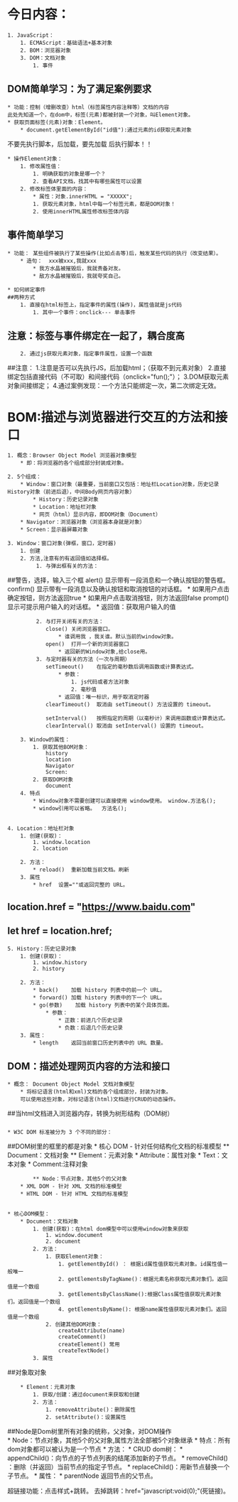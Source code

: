 # 今日内容：
	1. JavaScript：
		1. ECMAScript：基础语法+基本对象
		2. BOM：浏览器对象
		3. DOM：文档对象
			1. 事件

## DOM简单学习：为了满足案例要求
	* 功能：控制（增删改查）html（标签属性内容注释等）文档的内容
	此处先知道一个，在dom中，标签(元素)都被封装一个对象，叫Element对象。
	* 获取页面标签(元素)对象：Element。
		* document.getElementById("id值"):通过元素的id获取元素对象
不要先执行脚本，后加载，要先加载 后执行脚本！！

	* 操作Element对象：
		1. 修改属性值：
			1. 明确获取的对象是哪一个？
			2. 查看API文档，找其中有哪些属性可以设置
		2. 修改标签体里面的内容：
			* 属性：对象.innerHTML = "XXXXX";
			1. 获取元素对象，html中每一个标签元素，都是DOM对象！
			2. 使用innerHTML属性修改标签体内容

## 事件简单学习
	* 功能： 某些组件被执行了某些操作(比如点击等)后，触发某些代码的执行（改变结果）。
		* 造句：  xxx被xxx,我就xxx
			* 我方水晶被摧毁后，我就责备对友。
			* 敌方水晶被摧毁后，我就夸奖自己。

	* 如何绑定事件
	##两种方式
		1. 直接在html标签上，指定事件的属性(操作)，属性值就是js代码
			1. 其中一个事件：onclick--- 单击事件
## 注意：标签与事件绑定在一起了，耦合度高
		2. 通过js获取元素对象，指定事件属性，设置一个函数
		
##注意： 
        1.注意是否可以先执行JS，后加载html；（获取不到元素对象）
        2.直接绑定包括直接代码（不可取）和间接代码（onclick="fun();"）；
        3.DOM获取元素对象间接绑定；
        4.通过案例发现：一个方法只能绑定一次，第二次绑定无效。
        
# BOM:描述与浏览器进行交互的方法和接口
	1. 概念：Browser Object Model 浏览器对象模型
		* 即：将浏览器的各个组成部分封装成对象。

	2. 5个组成：
		* Window：窗口对象（最重要，当前窗口又包括：地址栏Location对象，历史记录History对象（前进后退），中间Body网页内容对象）
            * History：历史记录对象
            * Location：地址栏对象
            * 网页（html）显示内容，即DOM对象（Document）
		* Navigator：浏览器对象（浏览器本身就是对象）
		* Screen：显示器屏幕对象

	3. Window：窗口对象(弹框，窗口，定时器)
	    1. 创建
	    2. 方法,注意有的有返回值如选择框。
	         1. 与弹出框有关的方法：
##警告，选择，输入三个框
	            alert()	显示带有一段消息和一个确认按钮的警告框。
	            confirm()	显示带有一段消息以及确认按钮和取消按钮的对话框。
	                * 如果用户点击确定按钮，则方法返回true
	                * 如果用户点击取消按钮，则方法返回false
	            prompt()	显示可提示用户输入的对话框。
	                * 返回值：获取用户输入的值
	                
	         2. 与打开关闭有关的方法：
	            close()	关闭浏览器窗口。
	                * 谁调用我 ，我关谁。默认当前的window对象。
	            open()	打开一个新的浏览器窗口
	                * 返回新的Window对象,给close用。
	         3. 与定时器有关的方法（一次与周期）
	            setTimeout()	在指定的毫秒数后调用函数或计算表达式。
	                * 参数：
	                    1. js代码或者方法对象
	                    2. 毫秒值
	                * 返回值：唯一标识，用于取消定时器
	            clearTimeout()	取消由 setTimeout() 方法设置的 timeout。
	
	            setInterval()	按照指定的周期（以毫秒计）来调用函数或计算表达式。
	            clearInterval()	取消由 setInterval() 设置的 timeout。
	
	    3. Window的属性：
	        1. 获取其他BOM对象：
	            history
	            location
	            Navigator
	            Screen:
	        2. 获取DOM对象
	            document
	    4. 特点
	        * Window对象不需要创建可以直接使用 window使用。 window.方法名();
	        * window引用可以省略。  方法名();


	4. Location：地址栏对象
		1. 创建(获取)：
			1. window.location
			2. location

		2. 方法：
			* reload()	重新加载当前文档。刷新
		3. 属性
			* href	设置=""或返回完整的 URL。
##    location.href = "https://www.baidu.com"
##    let href = location.href;

	5. History：历史记录对象
        1. 创建(获取)：
            1. window.history
            2. history

        2. 方法：
            * back()	加载 history 列表中的前一个 URL。
            * forward()	加载 history 列表中的下一个 URL。
            * go(参数)	加载 history 列表中的某个具体页面。
                * 参数：
                    * 正数：前进几个历史记录
                    * 负数：后退几个历史记录
        3. 属性：
            * length	返回当前窗口历史列表中的 URL 数量。

## DOM：描述处理网页内容的方法和接口
	* 概念： Document Object Model 文档对象模型
		* 将标记语言(html和xml)文档的各个组成部分，封装为对象。
		可以使用这些对象，对标记语言(html)文档进行CRUD的动态操作。

##当html文档进入浏览器内存，转换为树形结构（DOM树）
###
	* W3C DOM 标准被分为 3 个不同的部分：
##DOM树里的框里的都是对象
		* 核心 DOM - 针对任何结构化文档的标准模型
			** Document：文档对象
			** Element：元素对象
			* Attribute：属性对象
			* Text：文本对象
			* Comment:注释对象

			** Node：节点对象，其他5个的父对象
		* XML DOM - 针对 XML 文档的标准模型
		* HTML DOM - 针对 HTML 文档的标准模型


    * 核心DOM模型：
		* Document：文档对象
			1. 创建(获取)：在html dom模型中可以使用window对象来获取
				1. window.document
				2. document
			2. 方法：
				1. 获取Element对象：
					1. getElementById()	： 根据id属性值获取元素对象。id属性值一般唯一
					2. getElementsByTagName()：根据元素名称获取元素对象们。返回值是一个数组
					3. getElementsByClassName():根据Class属性值获取元素对象们。返回值是一个数组
					4. getElementsByName(): 根据name属性值获取元素对象们。返回值是一个数组
				2. 创建其他DOM对象：
					createAttribute(name)
                	createComment()
                	createElement() 常用
                	createTextNode()
			3. 属性
##对象取对象

		* Element：元素对象
			1. 获取/创建：通过document来获取和创建
			2. 方法：
				1. removeAttribute()：删除属性
				2. setAttribute()：设置属性
##Node是Dom树里所有对象的统称，父对象，对DOM操作				
		* Node：节点对象，其他5个的父对象,属性方法全部被5个对象继承
			* 特点：所有dom对象都可以被认为是一个节点
			* 方法：
				* CRUD dom树：
					* appendChild()：向节点的子节点列表的结尾添加新的子节点。
					* removeChild()	：删除（并返回）当前节点的指定子节点。
					* replaceChild()：用新节点替换一个子节点。
			* 属性：
				* parentNode 返回节点的父节点。
			
			
			
超链接功能：点击样式+跳转。
        去掉跳转：href="javascript:void(0);"(死链接)。





